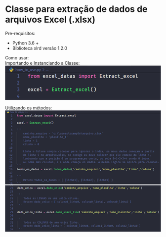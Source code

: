 # <b>Classe para extração de dados de arquivos Excel (.xlsx)</b> #

Pre-requisitos:
- Python 3.6 +
- Biblioteca xlrd versão 1.2.0

Como usar:<br>
Importando e Instanciando a Classe:<br/>
<img src="image_1.png"/><br/>

Utilizando os métodos:<br/>
<img src="image_2.png"/><br/>
<img src="image_3.png"/><br/>